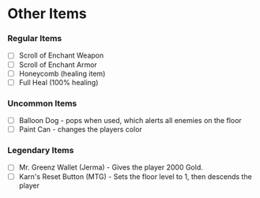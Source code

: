 # Other Items

### Regular Items
- [ ] Scroll of Enchant Weapon
- [ ] Scroll of Enchant Armor
- [ ] Honeycomb (healing item)
- [ ] Full Heal (100% healing)

### Uncommon Items
- [ ] Balloon Dog - pops when used, which alerts all enemies on the floor
- [ ] Paint Can - changes the players color

### Legendary Items
- [ ] Mr. Greenz Wallet (Jerma) - Gives the player 2000 Gold.
- [ ] Karn's Reset Button (MTG) - Sets the floor level to 1, then descends the player